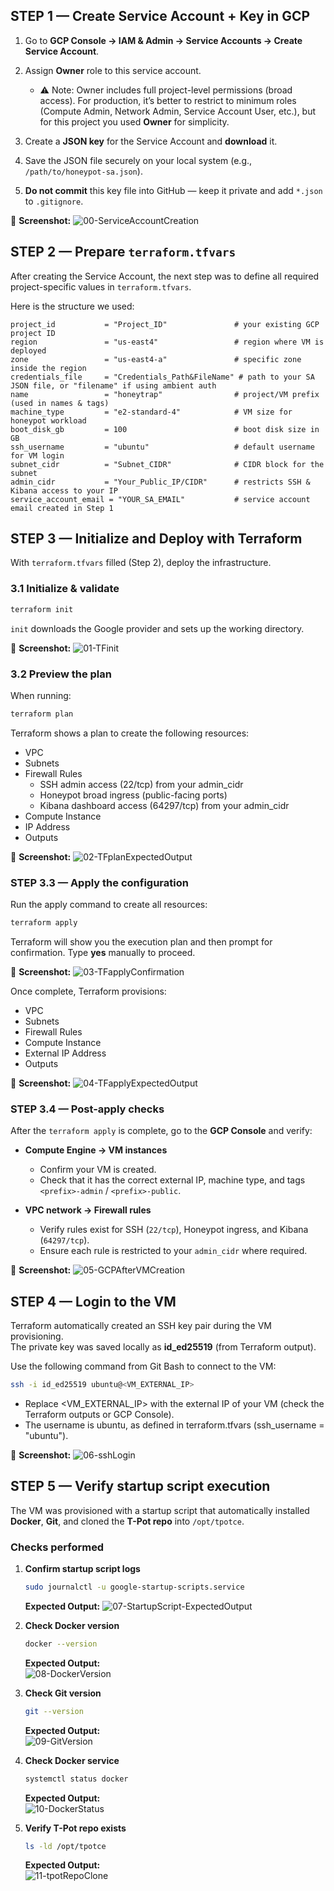 ## STEP 1 — Create Service Account + Key in GCP
1. Go to **GCP Console → IAM & Admin → Service Accounts → Create Service Account**.  

2. Assign **Owner** role to this service account.  
   - ⚠️ Note: Owner includes full project-level permissions (broad access). For production, it’s better to restrict to minimum roles (Compute Admin, Network Admin, Service Account User, etc.), but for this project you used **Owner** for simplicity.  
3. Create a **JSON key** for the Service Account and **download** it.  
4. Save the JSON file securely on your local system (e.g., `/path/to/honeypot-sa.json`).  
5. **Do not commit** this key file into GitHub — keep it private and add `*.json` to `.gitignore`.  

📸 **Screenshot:**
![00-ServiceAccountCreation](https://github.com/user-attachments/assets/cce7a2cf-8755-462b-b8a2-3fff06693bfe)

## STEP 2 — Prepare `terraform.tfvars`
After creating the Service Account, the next step was to define all required project-specific values in `terraform.tfvars`.

Here is the structure we used:

```hcl
project_id           = "Project_ID"               # your existing GCP project ID
region               = "us-east4"                 # region where VM is deployed
zone                 = "us-east4-a"               # specific zone inside the region
credentials_file     = "Credentials_Path&FileName" # path to your SA JSON file, or "filename" if using ambient auth
name                 = "honeytrap"                # project/VM prefix (used in names & tags)
machine_type         = "e2-standard-4"            # VM size for honeypot workload
boot_disk_gb         = 100                        # boot disk size in GB
ssh_username         = "ubuntu"                   # default username for VM login
subnet_cidr          = "Subnet_CIDR"              # CIDR block for the subnet
admin_cidr           = "Your_Public_IP/CIDR"      # restricts SSH & Kibana access to your IP
service_account_email = "YOUR_SA_EMAIL"           # service account email created in Step 1
```

## STEP 3 — Initialize and Deploy with Terraform

With `terraform.tfvars` filled (Step 2), deploy the infrastructure.

### 3.1 Initialize & validate
```bash
terraform init
```
`init` downloads the Google provider and sets up the working directory.

📸 **Screenshot:**
![01-TFinit](https://github.com/user-attachments/assets/474aee9a-c832-4ce5-be46-193446f38540)

### 3.2 Preview the plan
When running:

```bash
terraform plan
```

Terraform shows a plan to create the following resources:
- VPC
- Subnets
- Firewall Rules
    - SSH admin access (22/tcp) from your admin_cidr
    - Honeypot broad ingress (public-facing ports)
    - Kibana dashboard access (64297/tcp) from your admin_cidr
- Compute Instance
- IP Address
- Outputs

📸 **Screenshot:**
![02-TFplanExpectedOutput](https://github.com/user-attachments/assets/87ea84a1-43f1-4fba-9479-96569e31eb3f)


### STEP 3.3 — Apply the configuration

Run the apply command to create all resources:

```bash
terraform apply
```

Terraform will show you the execution plan and then prompt for confirmation.
Type **yes** manually to proceed.

📸 **Screenshot:**
![03-TFapplyConfirmation](https://github.com/user-attachments/assets/0c215bc3-6c5b-4cf5-9464-f063697f0893)

Once complete, Terraform provisions:
- VPC
- Subnets
- Firewall Rules
- Compute Instance
- External IP Address
- Outputs

📸 **Screenshot:**
![04-TFapplyExpectedOutput](https://github.com/user-attachments/assets/fec3ee70-6194-4ed4-b516-2298f08767e0)

### STEP 3.4 — Post-apply checks

After the `terraform apply` is complete, go to the **GCP Console** and verify:

- **Compute Engine → VM instances**  
  - Confirm your VM is created.  
  - Check that it has the correct external IP, machine type, and tags `<prefix>-admin` / `<prefix>-public`.

- **VPC network → Firewall rules**  
  - Verify rules exist for SSH (`22/tcp`), Honeypot ingress, and Kibana (`64297/tcp`).  
  - Ensure each rule is restricted to your `admin_cidr` where required.

📸 **Screenshot:**
![05-GCPAfterVMCreation](https://github.com/user-attachments/assets/b8f4e491-bd9c-4d11-beee-f17b6c88236e)

## STEP 4 — Login to the VM

Terraform automatically created an SSH key pair during the VM provisioning.  
The private key was saved locally as **id_ed25519** (from Terraform output).  

Use the following command from Git Bash to connect to the VM:

```bash
ssh -i id_ed25519 ubuntu@<VM_EXTERNAL_IP>
```

- Replace <VM_EXTERNAL_IP> with the external IP of your VM (check the Terraform outputs or GCP Console).
- The username is ubuntu, as defined in terraform.tfvars (ssh_username = "ubuntu").

📸 **Screenshot:**
![06-sshLogin](https://github.com/user-attachments/assets/d569baf4-3d2e-44e9-92c3-391fa6b1ce27)

## STEP 5 — Verify startup script execution

The VM was provisioned with a startup script that automatically installed **Docker**, **Git**, and cloned the **T-Pot repo** into `/opt/tpotce`.

### Checks performed

1. **Confirm startup script logs**
   
   ```bash
   sudo journalctl -u google-startup-scripts.service
   ```
   **Expected Output:**
   ![07-StartupScript-ExpectedOutput](https://github.com/user-attachments/assets/e8ad4022-bb2b-4401-b377-387625986eb7)

2. **Check Docker version**

   ```bash
   docker --version
   ```
   **Expected Output:** <br>
   ![08-DockerVersion](https://github.com/user-attachments/assets/510f5420-bd42-4445-a4af-74f6ed26e677)

3. **Check Git version**

   ```bash
   git --version
   ```
   **Expected Output:** <br>
   ![09-GitVersion](https://github.com/user-attachments/assets/f85542c6-42ea-47ad-a7e9-5391d3908c73)

5. **Check Docker service**

   ```bash
   systemctl status docker
   ```
   **Expected Output:** <br>
   ![10-DockerStatus](https://github.com/user-attachments/assets/43b28861-fab9-47f5-bd79-24a12159b1c8)

6. **Verify T-Pot repo exists**

   ```bash
   ls -ld /opt/tpotce
   ```
   **Expected Output:** <br>
   ![11-tpotRepoClone](https://github.com/user-attachments/assets/21286420-6238-405b-986f-018c07493b4e)
